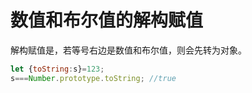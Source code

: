 # 数值和布尔值的解构赋值

解构赋值是，若等号右边是数值和布尔值，则会先转为对象。

```javascript
let {toString:s}=123;
s===Number.prototype.toString; //true
```



